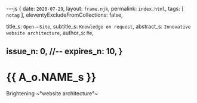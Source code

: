 ---js
{
  date: `2020-07-29`,
  layout:    `frame.njk`,
  permalink: `index.html`,
  tags:      [ `notag` ],
  eleventyExcludeFromCollections: false,

  title_s:    `Open⇾⇽Site`,
  subtitle_s: `Knowledge on request`,
  abstract_s: `Innovative website architecture`,
  author_s:   `Me`,

  issue_n: 0,
  //-- expires_n: 10,
}
---
# {{ A_o.NAME_s }}

Brightening ~°website architecture°~
